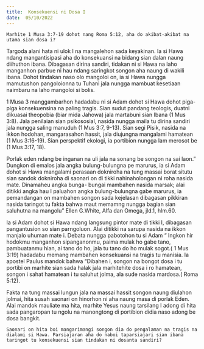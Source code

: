 ```yaml
---
title:  Konsekuensi ni Dosa I
date:  05/10/2022
---
```


`Marhite 1 Musa 3:7-19 dohot nang Roma 5:12, aha do akibat-akibat na utama sian dosa i?`

Targoda alani hata ni ulok I na mangalehon sada keyakinan. Ia si Hawa ndang mangantisipasi aha do konsekuansi na bidang sian dalan naung diihuthon ibana. Dibagasan dirina sandiri, tidakan ni si Hawa na laho manganhon parbue ni hau ndang saringkot songon aha naung di wakili ibana. Dohot tindakan naso olo mangoloi on, ia si Hawa nungga mamutushon pangoloionna tu Tuhani jala nungga mambuat kesetiaan naimbaru na laho mangoloi si bolis.

1 Musa 3 manggambarhon hadadabu ni si Adam dohot si Hawa dohot piga-piga konsekuensina na paling tragis. Sian sudut pandang teologis, duatni dikuasai theopobia (biar mida Jahowa) jala martabuni sian Ibana (1 Mus 3:8). Jala penilaian sian psikososial, nasida nungga maila tu dirina sandiri jala nungga saling manuduh (1 Mus 3:7, 9-13). Sian segi Pisik, nasida na ikkon hodohan, mangarasahon hassit, jala diujungna mangalami hamatean (1 Mus 3:16-19). Sian perspektif ekologi, ia portibion nungga lam merosot be (1 Mus 3:17, 18).

Porlak eden ndang be inganan na uli jala na sonang be songon na sai laon.” Dungkon di emalos jala angka bulung-bulungna pe marurus, ia si Adam dohot si Hawa mangalami perasaan dokniroha na tung massai borat situtu sian sandok dokniroha di saonari on di tikki nahinaholongan ni roha nasida mate. Dinamaheu angka bunga- bungai mambahen nasida marsak; alai ditikki angka hau I paluahon angka bulung-bulungna gabe marurus, ia pemandangan on mambahen songon sada kejelasan dibagasan pikkiran nasida taringot tu fakta bahwa maut memamng nungga bagian sian saluhutna na mangolu” Ellen G.White, Alfa dan Omega, jld.1, hlm.60.

Ia si Adam dohot si Hawa ndang langsung pintor mate di tikki I, dibagasan pangantusion so sian parngoluon. Alai ditikki na sarupa nasida na ikkon manjalo uhuman mate i. Debata nungga pabotohon tu si Adam “ Ingkon hir hodokmu manganhon sipanganonmu, paima mulak ho gabe tano, pambuatanmu hian, ai tano do ho, jala tu tano do ho mulak sogot.( 1 Mus 3:19) hadadabu memang mambahen konsekuansi na tragis tu manisia. Ia apostel Paulus mandok bahwa “Dibahen i, songon na bongot dosa i tu portibi on marhite sian sada halak jala marhitehite dosa i ro hamatean, songon i sahat hamatean i tu saluhut jolma, ala sude nasida mardosa.( Roma 5:12).

Fakta na tung massai lungun jala na massai hassit songon naung diulahon jolmai, hita susah saonari on hinorhon ni aha naung masa di porlak Eden. Alai mandok mauliate ma hita, marhite Yesus naung tarsilang I adong di hita sada pangaropan tu ngolu na manongtong di portibion didia naso adong be dosa bangkit.

`Saonari on hita boi mangarimangi songon dia do pengalaman na tragis na dialami si Hawa. Parsiajaran aha do naboi taparsiajari sian ibana taringot tu konsekuensi sian tindakan ni dosanta sandiri?`